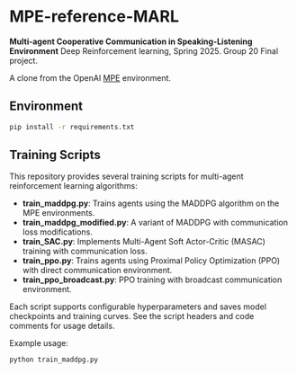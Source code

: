 # MPE-reference-MARL
**Multi-agent Cooperative Communication in Speaking-Listening Environment**
Deep Reinforcement learning, Spring 2025. Group 20 Final project.

A clone from the OpenAI [MPE](https://github.com/openai/multiagent-particle-envs) environment.

## Environment
```bash
pip install -r requirements.txt
```
## Training Scripts

This repository provides several training scripts for multi-agent reinforcement learning algorithms:

- **train_maddpg.py**: Trains agents using the MADDPG algorithm on the MPE environments.
- **train_maddpg_modified.py**: A variant of MADDPG with communication loss modifications.
- **train_SAC.py**: Implements Multi-Agent Soft Actor-Critic (MASAC) training with communication loss.
- **train_ppo.py**: Trains agents using Proximal Policy Optimization (PPO) with direct communication environment.
- **train_ppo_broadcast.py**: PPO training with broadcast communication environment.

Each script supports configurable hyperparameters and saves model checkpoints and training curves. See the script headers and code comments for usage details.

Example usage:
```bash
python train_maddpg.py
```